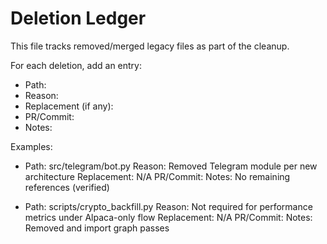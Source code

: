 # Deletion Ledger

This file tracks removed/merged legacy files as part of the cleanup.

For each deletion, add an entry:
- Path:
- Reason:
- Replacement (if any):
- PR/Commit:
- Notes:

Examples:
- Path: src/telegram/bot.py
  Reason: Removed Telegram module per new architecture
  Replacement: N/A
  PR/Commit: <filled on delete>
  Notes: No remaining references (verified)

- Path: scripts/crypto_backfill.py
  Reason: Not required for performance metrics under Alpaca-only flow
  Replacement: N/A
  PR/Commit: <filled on delete>
  Notes: Removed and import graph passes